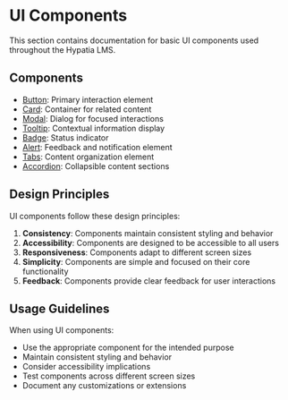 # UI Components

This section contains documentation for basic UI components used throughout the Hypatia LMS.

## Components

- [Button](./Button.md): Primary interaction element
- [Card](./Card.md): Container for related content
- [Modal](./Modal.md): Dialog for focused interactions
- [Tooltip](./Tooltip.md): Contextual information display
- [Badge](./Badge.md): Status indicator
- [Alert](./Alert.md): Feedback and notification element
- [Tabs](./Tabs.md): Content organization element
- [Accordion](./Accordion.md): Collapsible content sections

## Design Principles

UI components follow these design principles:

1. **Consistency**: Components maintain consistent styling and behavior
2. **Accessibility**: Components are designed to be accessible to all users
3. **Responsiveness**: Components adapt to different screen sizes
4. **Simplicity**: Components are simple and focused on their core functionality
5. **Feedback**: Components provide clear feedback for user interactions

## Usage Guidelines

When using UI components:

- Use the appropriate component for the intended purpose
- Maintain consistent styling and behavior
- Consider accessibility implications
- Test components across different screen sizes
- Document any customizations or extensions
